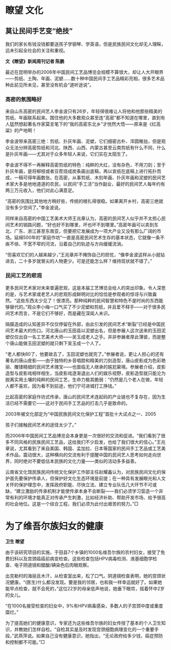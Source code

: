 # 瞭望 文化

## 莫让民间手艺变“绝技”

我们的家长有钱没钱都要送孩子学钢琴、学英语，但是民族民间文化却无人理睬，远未引起全社会的关注和重视。

**文《瞭望》新闻周刊记者 陈鹏**

最近在昆明举办的2006年中国民间工艺品博览会规模不算很大，却让人大开眼界——剪纸、土陶、年画、泥塑……数十种中国民间手工艺品精彩亮相，很多艺术品种此前见所未见，甚至没有机会“道听途说”。

### 高密的氛围略好

来自山东高密的民间艺人李金波只有26岁，年轻得很难让人将他和他那些精美的剪纸、年画联系起来。围住他的大多数观众甚至连“高密”都不知道在哪里，直到有人猛然想起著名作家莫言笔下的“我的高密东北乡”才恍然大悟——原来是《红高粱》的产地啊！

李金波带来高密三绝：剪纸、扑灰年画、泥塑，它们细密古朴、浑圆稚拙，但是观众无法分辨高密剪纸和河北、陕西、山西、内蒙古甚至云南剪纸有什么不同，什么是扑灰年画——尤其对于众多年轻人来说，它们实在太陌生了。

李金波不得不一再解释高密剪纸的特色：纯粹的大红，没有杂色，不用刀刻；至于扑灰年画，是将柳枝或者豆茬烧成炭条画出底稿，再以宣纸在底稿上进行拓扑而成，一稿可得年画数张。在高密，从事剪纸、木刻年画、扑灰年画和泥塑的民间艺术家大多是地地道道的农民，以民间“手工活”当作副业，最好的民间艺人每年约有两三万元收入，他们对此心满意足。

“高密的氛围比其他地方稍好些，传统的根扎得很稳。如果离开乡村，高密三绝就没有多少空间了。”李金波说。

同样来自高密的中国工艺美术大师王兆章认为，高密的民间艺人似乎并不太担心民间艺术的销路问题，“好也好不到哪里，坏也坏不到哪里。”高密年画可以卖到东北、广东、浙江甚至东南亚，但要把它发展成为一项大产业又没有那么广阔的市场。延绵500年的“家庭作坊”一直是高密民间艺术生存的基本状态，它就像一条不疾不徐、不宽不窄的河流，沿着自己的轨迹与方向缓缓流淌。

“但喜欢它们的人越来越少，”王兆章并不掩饰自己的担忧，“像李金波这样从小就钻进去，二十多岁就冒尖的人物更少。可是还能怎么样？维持现状就不错了。”

### 民间工艺的悲观

更多民间艺术家对未来普遍悲观，这是本届工艺博览会给人的突出印象。令人深思的是，与艺术家或老艺人的悲观形成鲜明对比的恰恰是参观者的惊讶与兴致盎然。“这些东西太少见了！很漂亮。那种纯粹的民间智慧和特色不是时尚的东西能够替代的。”观众李小梅一口气买了不少泥塑和剪纸，并且爱不释手——对于很多民间艺术而言，不是它们不够好，而是藏在深闺人未识。

隔膜造成的认知差异不仅仅停留在外部，由此引发的民间艺术“断裂”已经是中国民间艺术最大的伤口。河北唐山的玉田县以泥塑出名，但是参展人这次送来的玉田泥塑仅仅出自一名工艺美术大师——吴玉成老人之手。并非参展者厚此薄彼，而是整个唐山能做玉田泥塑的就只剩下吴玉成一个人了。

“老人都快80了，他要故去了，玉田泥塑也就完了。”参展者说，更让人担心的还有著名的唐山皮影——由于独特的乡音唱腔和精美的刀刻造型，唐山皮影成为色彩艳丽、雕镂精细的民间艺术瑰宝——也面临无人继承的尴尬窘境。参展者介绍，皮影造型与皮影戏相伴相生，当皮影戏逐渐退出人们的娱乐视野，皮影造型就只能沦为脱离实用土壤的纯粹的民间工艺，生命力极其脆弱：“仍然是几个老人在做，年轻人都不喜欢，因为看不到前途，他们宁可进城打工挣钱。”

比起高密的家庭作坊式传承，唐山的民间艺术连起码的产业链也不复存在，因为生活已经不需要它——这对于民间手工艺品的打击几乎是致命的。

2003年被文化部定为“中国民族民间文化保护工程”首批十大试点之一、2005

孩子们接触民间艺术的途径太少了。”

而2006年中国民间工艺品博览会本身更是一次很好的交流和促进。“我们看到了很多不同风格的民族民间工艺品，这给我们不少启发，也给了我们很大的信心。”王兆章说，尤其看到了来自美国、韩国、孟加拉、日本等国家的民间手工艺品或工艺美术作品，震动很大，这种横向的交流有利于提醒中国的民间艺人思考如何走向世界，同时绝对不要低估本民族的文化力量——类似的活动多多益善。

云南省文化馆民族民间传统文化保护工作部主任赵耀鑫认为，对民族民间文化的保护首先要保护传承人，但保护好文化生态环境是前提；在一种具有发展眼光和人文关怀的保护理念中，发挥政府职能、尽快立法、建立专业队伍几大环节不可或缺，“建立激励的传承机制才能使传承本身不会断裂——我们必须学习营造一个非常有利的环境才能真正对传承产生刺激，比如经济补助、帮助开发市场、给予很高的社会地位。这是一个综合工程，我们必须为此付出艰苦的努力。”□

# 为了维吾尔族妇女的健康

**卫生 瞭望**

由于该研究项目的实施，于田县7个乡镇的1000名维吾尔族的农村妇女，接受了免费妇科以及宫颈癌癌前病变检查。这些检查包括HPV病毒检测、液基细胞学检查、电子阴道镜和醋酸/碘染色后肉眼观察。

出克勒村的海丽且木汗，从检查室出来，松了口气。阴道镜检查表明，她的宫颈状况健康。“(医生)什么都没发现。要是我的邻居，也和我一样幸运就好了。如果她能早点检查，就不会死的，”这位22岁的母亲低声地说，她垂下眼帘，摇着怀中2岁的女儿。

“在1000名接受检查的妇女中，9%有HPV病毒感染，多数人的子宫颈中度或重度糜烂。”

为了提高她们的健康意识，专家还为这些维吾尔族的妇女传授了基本的个人卫生知识，并教她们怎样自检。“自检其实是及时发现宫颈细胞病理变化的一个重要手段，”武燕萍说。如果自己没有健康意识，她指出，“无论政府给多少钱，癌症预防和控制都不可能。”□